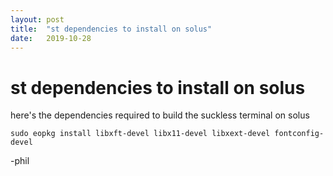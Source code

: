 ```yaml
---
layout: post
title:  "st dependencies to install on solus"
date:   2019-10-28
---
```


# st dependencies to install on solus

here's the dependencies required to build the suckless terminal on solus

`sudo eopkg install libxft-devel libx11-devel libxext-devel fontconfig-devel`

-phil
